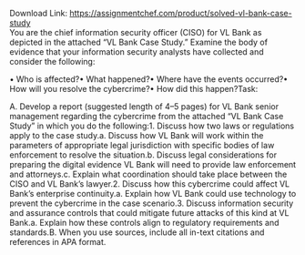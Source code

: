 Download Link: https://assignmentchef.com/product/solved-vl-bank-case-study
<br>
You are the chief information security officer (CISO) for VL Bank as depicted in the attached “VL Bank Case Study.” Examine the body of evidence that your information security analysts have collected and consider the following:

• Who is affected?• What happened?• Where have the events occurred?• How will you resolve the cybercrime?• How did this happen?Task:

A. Develop a report (suggested length of 4–5 pages) for VL Bank senior management regarding the cybercrime from the attached “VL Bank Case Study” in which you do the following:1. Discuss how two laws or regulations apply to the case study.a. Discuss how VL Bank will work within the parameters of appropriate legal jurisdiction with specific bodies of law enforcement to resolve the situation.b. Discuss legal considerations for preparing the digital evidence VL Bank will need to provide law enforcement and attorneys.c. Explain what coordination should take place between the CISO and VL Bank’s lawyer.2. Discuss how this cybercrime could affect VL Bank’s enterprise continuity.a. Explain how VL Bank could use technology to prevent the cybercrime in the case scenario.3. Discuss information security and assurance controls that could mitigate future attacks of this kind at VL Bank.a. Explain how these controls align to regulatory requirements and standards.B. When you use sources, include all in-text citations and references in APA format.